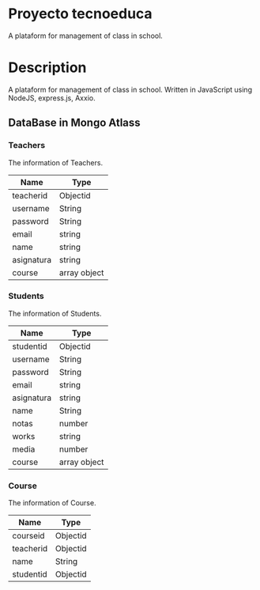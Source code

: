 # Proyecto tecnoeduca

A plataform for management of class in school. 

# Description

A plataform for management of class in school.  Written in JavaScript using
NodeJS, express.js, Axxio.


## DataBase in Mongo Atlass

### Teachers

The information of Teachers.

| Name | Type |
| --- | --- | 
| teacherid | Objectid | 
| username | String | 
| password  | String | 
| email | string | 
| name | string |
| asignatura | string | 
| course | array object | 

 
### Students

The information of Students.

| Name | Type |
| --- | --- | 
| studentid | Objectid|
| username | String | 
| password  | String | 
| email | string | 
| asignatura | string | 
| name | String | 
| notas | number | 
| works | string |
| media | number | 
| course | array object | 

### Course

The information of Course.

| Name | Type |
| --- | --- | 
| courseid | Objectid | 
| teacherid | Objectid | 
| name | String | 
| studentid| Objectid | 
